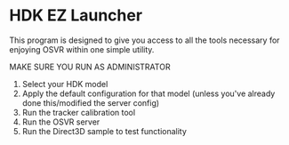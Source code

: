 # HDK EZ Launcher
This program is designed to give you access to all the tools necessary for enjoying OSVR within one simple utility.

MAKE SURE YOU RUN AS ADMINISTRATOR
<ol>
<li>Select your HDK model</li>
<li>Apply the default configuration for that model (unless you've already done this/modified the server config)</li>
<li>Run the tracker calibration tool</li>
<li>Run the OSVR server</li>
<li>Run the Direct3D sample to test functionality</li>
</ol>
